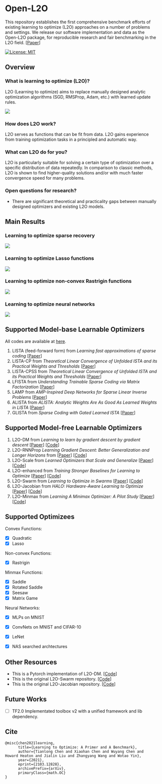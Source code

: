 # Open-L2O

This repository establishes the first comprehensive benchmark efforts of existing learning to optimize (L2O) approaches on a number of problems and settings. We release our software implementation and data as the Open-L2O package, for reproducible research and fair benchmarking in the L2O field. [[Paper](https://arxiv.org/abs/2103.12828)]

[![License: MIT](https://img.shields.io/badge/License-MIT-green.svg)](https://opensource.org/licenses/MIT)

## Overview
### What is learning to optimize (L2O)?

L2O (Learning to optimize) aims to replace manually designed analytic optimization algorithms (SGD, RMSProp, Adam, etc.) with learned update rules.

![](Figs/Framework.png)

### How does L2O work?

L2O serves as functions that can be fit from data. L2O gains experience from training optimization tasks in a principled and automatic way.

### What can L2O do for you?

L2O is particularly suitable for solving a certain type of optimization over a specific distribution of data repeatedly. In comparison to classic methods, L2O is shown to find higher-quality solutions and/or with much faster convergence speed for many problems.

### Open questions for research?

- There are significant theoretical and practicality gaps between manually designed optimizers and existing L2O models.


## Main Results
### Learning to optimize sparse recovery

![](Figs/ss.png)

### Learning to optimize Lasso functions

![](Figs/lasso.png)

### Learning to optimize non-convex Rastrigin functions

![](Figs/ras.png)

### Learning to optimize neural networks

![](Figs/nn.png)


## Supported Model-base Learnable Optimizers

All codes are available at [here](https://github.com/VITA-Group/Open-L2O/tree/main/Model_Base_L2O).

1. LISTA (feed-forward form) from *Learning fast approximations of sparse coding* [[Paper](https://dl.acm.org/doi/abs/10.5555/3104322.3104374)]
2. LISTA-CP from *Theoretical Linear Convergence of Unfolded ISTA and its Practical Weights and Thresholds* [[Paper](https://arxiv.org/abs/1808.10038)]
3. LISTA-CPSS from *Theoretical Linear Convergence of Unfolded ISTA and its Practical Weights and Thresholds* [[Paper](https://arxiv.org/abs/1808.10038)]
4. LFISTA from *Understanding Trainable Sparse Coding via Matrix Factorization* [[Paper](https://arxiv.org/abs/1609.00285)]
5. LAMP from *AMP-Inspired Deep Networks for Sparse Linear Inverse Problems* [[Paper](https://ieeexplore.ieee.org/document/7934066)]
6. ALISTA from *ALISTA: Analytic Weights Are As Good As Learned Weights in LISTA* [[Paper](https://openreview.net/forum?id=B1lnzn0ctQ)]
7. GLISTA from *Sparse Coding with Gated Learned ISTA* [[Paper](https://openreview.net/forum?id=BygPO2VKPH)]


## Supported Model-free Learnable Optimizers

1. L2O-DM from *Learning to learn by gradient descent by gradient descent* [[Paper](https://arxiv.org/pdf/1606.04474.pdf)] [[Code](https://github.com/Tianlong-Chen/Awesome-L2O/blob/main/Model_Free_L2O/L2O-DM%20and%20L2O-RNNProp/README.md)]
2. L2O-RNNProp *Learning Gradient Descent: Better Generalization and Longer Horizons* from [[Paper](https://arxiv.org/pdf/1703.03633.pdf)] [[Code](https://github.com/Tianlong-Chen/Awesome-L2O/blob/main/Model_Free_L2O/L2O-DM%20and%20L2O-RNNProp/README.md)]
3. L2O-Scale from *Learned Optimizers that Scale and Generalize* [[Paper](https://arxiv.org/pdf/1703.04813.pdf)] [[Code](https://github.com/Tianlong-Chen/Awesome-L2O/blob/main/Model_Free_L2O/L2O-Scale%20/README.md)]
4. L2O-enhanced from *Training Stronger Baselines for Learning to Optimize* [[Paper](https://arxiv.org/pdf/2010.09089.pdf)] [[Code](https://github.com/Tianlong-Chen/Awesome-L2O/blob/main/Model_Free_L2O/L2O-DM%20and%20L2O-RNNProp/README.md)]
5. L2O-Swarm from *Learning to Optimize in Swarms* [[Paper](https://papers.nips.cc/paper/2019/file/ec04e8ebba7e132043e5b4832e54f070-Paper.pdf)] [[Code](https://github.com/Tianlong-Chen/Awesome-L2O/blob/main/Model_Free_L2O/L2O-Swarm/README.md)]
6. L2O-Jacobian from *HALO: Hardware-Aware Learning to Optimize* [[Paper](http://www.ecva.net/papers/eccv_2020/papers_ECCV/papers/123540477.pdf)] [[Code](https://github.com/Tianlong-Chen/Awesome-L2O/blob/main/Model_Free_L2O/L2O-Jacobian/README.md)]
7. L2O-Minmax from *Learning A Minimax Optimizer: A Pilot Study* [[Paper](https://openreview.net/forum?id=nkIDwI6oO4_)] [[Code]()]



## Supported Optimizees

Convex Functions:

- [x] Quadratic
- [x]  Lasso

Non-convex Functions:

- [x] Rastrigin

Minmax Functions:

- [x] Saddle
- [x] Rotated Saddle
- [x] Seesaw
- [x] Matrix Game

Neural Networks:

- [x] MLPs on MNIST
- [x] ConvNets on MNIST and CIFAR-10
- [x] LeNet
- [x] NAS searched archtectures



## Other Resources

- This is a Pytorch implementation of L2O-DM. [[Code](https://github.com/chenwydj/learning-to-learn-by-gradient-descent-by-gradient-descent)]
- This is the original L2O-Swarm repository. [[Code](https://github.com/Shen-Lab/LOIS)]
- This is the original L2O-Jacobian repository. [[Code](https://github.com/RICE-EIC/HALO)]



## Future Works

- [ ] TF2.0 Implementated toolbox v2 with a unified framework and lib dependency.



## Cite

```
@misc{chen2021learning,
      title={Learning to Optimize: A Primer and A Benchmark}, 
      author={Tianlong Chen and Xiaohan Chen and Wuyang Chen and Howard Heaton and Jialin Liu and Zhangyang Wang and Wotao Yin},
      year={2021},
      eprint={2103.12828},
      archivePrefix={arXiv},
      primaryClass={math.OC}
}
```

